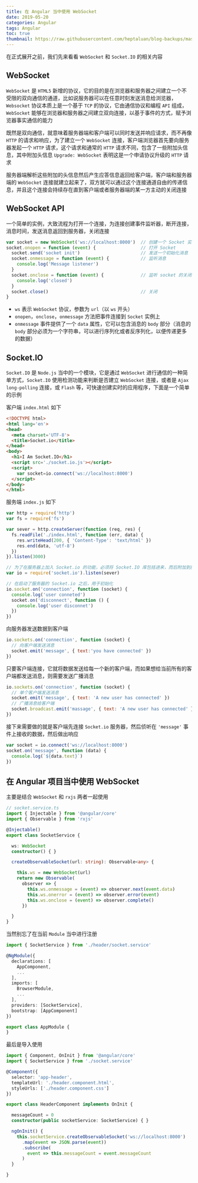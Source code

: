 ```yaml
---
title: 在 Angular 当中使用 WebSocket
date: 2019-05-20
categories: Angular
tags: Angular
toc: true
thumbnail: https://raw.githubusercontent.com/heptaluan/blog-backups/master/cdn/cover/15.webp
---
```


在正式展开之前，我们先来看看 `WebSocket` 和 `Socket.IO` 的相关内容

<!--more-->

## WebSocket

`WebSocket` 是 `HTML5` 新增的协议，它的目的是在浏览器和服务器之间建立一个不受限的双向通信的通道，比如说服务器可以在任意时刻发送消息给浏览器，`Websocket` 协议本质上是一个基于 `TCP` 的协议，它由通信协议和编程 `API` 组成，`WebSocket` 能够在浏览器和服务器之间建立双向连接，以基于事件的方式，赋予浏览器事实通信的能力

既然是双向通信，就意味着服务器端和客户端可以同时发送并响应请求，而不再像 `HTTP` 的请求和响应，为了建立一个 `WebSocket` 连接，客户端浏览器首先要向服务器发起一个 `HTTP` 请求，这个请求和通常的 `HTTP` 请求不同，包含了一些附加头信息，其中附加头信息 `Upgrade: WebSocket` 表明这是一个申请协议升级的 `HTTP` 请求

服务器端解析这些附加的头信息然后产生应答信息返回给客户端，客户端和服务器端的 `WebSocket` 连接就建立起来了，双方就可以通过这个连接通道自由的传递信息，并且这个连接会持续存在直到客户端或者服务器端的某一方主动的关闭连接

## WebSocket API

一个简单的实例，大致流程为打开一个连接，为连接创建事件监听器，断开连接，消息时间，发送消息返回到服务器，关闭连接

```js
var socket = new WebSocket('ws://localhost:8000')  // 创建一个 Socket 实例
socket.onopen = function (event) {                 // 打开 Socket
  socket.send('socket init')                       // 发送一个初始化消息
  socket.onmessage = function (event) {            // 监听消息
    console.log('Message listener')
  }
  socket.onclose = function (event) {              // 监听 socket 的关闭
    console.log('closed')
  }
  socket.close()                                   // 关闭
}
```

* `ws` 表示 `WebSocket` 协议，参数为 `url`（以 `ws` 开头）
* `onopen`，`onclose`，`onmessage` 方法把事件连接到 `Socket` 实例上
* `onmessage` 事件提供了一个 `data` 属性，它可以包含消息的 `body` 部分（消息的 `body` 部分必须为一个字符串，可以进行序列化或者反序列化，以便传递更多的数据）



## Socket.IO

`Socket.IO` 是 `Node.js` 当中的一个模块，它是通过 `WebSocket` 进行通信的一种简单方式，`Socket.IO` 使用检测功能来判断是否建立 `WebSocket` 连接，或者是 `Ajax long-polling` 连接，或 `Flash` 等，可快速创建实时的应用程序，下面是一个简单的示例

客户端 `index.html` 如下

```html
<!DOCTYPE html>
<html lang='en'>
<head>
  <meta charset='UTF-8'>
  <title>Socket.io</title>
</head>
<body>
  <h1>I Am Socket.IO</h1>
  <script src='./socket.io.js'></script>
  <script>
    var socket=io.connect('ws://localhost:8000')
  </script>
</body>
</html>
```

服务端 `index.js` 如下

```js
var http = require('http')
var fs = require('fs')

var sever = http.createServer(function (req, res) {
  fs.readFile('./index.html', function (err, data) {
    res.writeHead(200, { 'Content-Type': 'text/html' })
    res.end(data, 'utf-8')
  })
}).listen(3000)

// 为了在服务器上加入 Socket.io 的功能，必须将 Socket.IO 库包括进来，而后附加到服务器上
var io = require('socket.io').listen(sever)

// 在启动了服务器的 Socket.io 之后，用于初始化
io.socket.on('connection', function (socket) {
  console.log('user conneted')
  socket.on('disconnect', function () {
    console.log('user disconnet')
  })
})
```

向服务器发送数据到客户端

```js
io.sockets.on('connection', function (socket) {
  // 向客户端发送消息
  socket.emit('message', { text:'you have connected' })
})
```

只要客户端连接，它就将数据发送给每一个新的客户端，而如果想给当前所有的客户端都发送消息，则需要发送广播消息

```js
io.sockets.on('connection', function (socket) {
  // 单个客户端发送消息
  socket.emit('message', { text: 'A new user has connected' })
  // 广播消息给客户端
  socket.broadcast.emit('massage', { text: 'A new user has connected' })
})
```

接下来需要做的就是客户端先连接 `Socket.io` 服务器，然后侦听在 `'message'` 事件上接收的数据，然后做出响应

```js
var socket = io.connect('ws://localhost:8000')
socket.on('message', function (data) {
  console.log(`${data.text}`)
})
```



## 在 Angular 项目当中使用 WebSocket

主要是结合 `WebSocket` 和 `rxjs` 两者一起使用

```ts
// socket.service.ts
import { Injectable } from '@angular/core'
import { Observable } from 'rxjs'

@Injectable()
export class SocketService {

  ws: WebSocket
  constructor() { }

  createObservableSocket(url: string): Observable<any> {

    this.ws = new WebSocket(url)
    return new Observable(
      observer => {
        this.ws.onmessage = (event) => observer.next(event.data)
        this.ws.onerror = (event) => observer.error(event)
        this.ws.onclose = (event) => observer.complete()
      })

  }
}
```

当然别忘了在当前 `Module` 当中进行注册

```ts
import { SocketService } from './header/socket.service'

@NgModule({
  declarations: [
    AppComponent,
    ...
  ],
  imports: [
    BrowserModule,
    ...
  ],
  providers: [SocketService],
  bootstrap: [AppComponent]
})

export class AppModule {
}
```

最后是导入使用

```ts
import { Component, OnInit } from '@angular/core'
import { SocketService } from './socket.service'

@Component({
  selector: 'app-header',
  templateUrl: './header.component.html',
  styleUrls: ['./header.component.css']
})

export class HeaderComponent implements OnInit {

  messageCount = 0
  constructor(public socketService: SocketService) { }

  ngOnInit() {
    this.socketService.createObservableSocket('ws://localhost:8000')
      .map(event => JSON.parse(event))
      .subscribe(
        event => this.messageCount = event.messageCount
      )
  }

}
```



